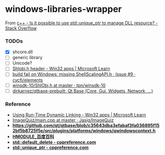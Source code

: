 windows-libraries-wrapper
=========================
From [c++ - Is it possible to use std::unique_ptr to manage DLL resource? - Stack Overflow](https://stackoverflow.com/questions/31692871/is-it-possible-to-use-stdunique-ptr-to-manage-dll-resource)

### TODOs
- [x] shcore.dll
- [ ] generic library
- [ ] Unicode?
- [ ] [Shlobj.h header - Win32 apps | Microsoft Learn](https://learn.microsoft.com/en-us/windows/win32/api/shlobj/)
- [ ] [build fail on Windows: missing ShellScalingAPI.h · Issue #9 · cycfi/elements](https://github.com/cycfi/elements/issues/9)
- [ ] [winsdk-10/ShlObj.h at master · tpn/winsdk-10](https://github.com/tpn/winsdk-10/blob/master/Include/10.0.10240.0/um/ShlObj.h)
- [ ] [dirkarnez/qtbase-prebuilt: Qt Base (Core, Gui, Widgets, Network, ...)](https://github.com/dirkarnez/qtbase-prebuilt)

### Reference
- [Using Run-Time Dynamic Linking - Win32 apps | Microsoft Learn](https://learn.microsoft.com/en-us/windows/win32/dlls/using-run-time-dynamic-linking)
- [ImageQuiz/main.cpp at master · Jasig/ImageQuiz](https://github.com/Jasig/ImageQuiz/blob/master/Image-Labeler/main.cpp)
- **https://github.com/qt/qtbase/blob/c35643dba3efabaf3fa036895f152bf5b8725f5e/src/plugins/platforms/windows/qwindowscontext.h**
- [**HMODULE_百度百科**](https://baike.baidu.hk/item/HMODULE/2702324)
- [**std::default_delete - cppreference.com**](https://en.cppreference.com/w/cpp/memory/default_delete)
- [**std::unique_ptr - cppreference.com**](https://en.cppreference.com/w/cpp/memory/unique_ptr)
